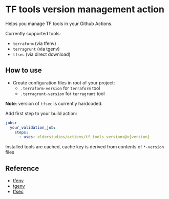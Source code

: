 # TF tools version management action

Helps you manage TF tools in your Github Actions.

Currently supported tools:

- `terraform` (via tfenv)
- `terragrunt` (via tgenv)
- `tfsec` (via direct download)

## How to use

- Create configuration files in root of your project:
  - `.terraform-version` for `terraform` tool
  - `.terragrunt-version` for `terragrunt` tool

**Note**: version of `tfsec` is currently hardcoded.

Add first step to your build action:

```yaml
jobs:
  your_validation_job:
    steps:
      - uses: elderstudios/actions/tf_tools_versions@v{version}
```

Installed tools are cached, cache key is derived from contents of `*-version` files

## Reference

* [tfenv](https://github.com/tfutils/tfenv)
* [tgenv](https://github.com/cunymatthieu/tgenv)
* [tfsec](https://aquasecurity.github.io/tfsec/)
